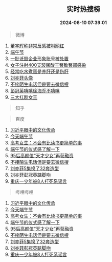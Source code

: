 <div align="center"><h2>实时热搜榜</h2><h4>2024-06-10 07:39:01</h4></div>

> 微博  

1. [董宇辉称非常反感被叫网红](https://s.weibo.com/weibo?q=%23%E8%91%A3%E5%AE%87%E8%BE%89%E7%A7%B0%E9%9D%9E%E5%B8%B8%E5%8F%8D%E6%84%9F%E8%A2%AB%E5%8F%AB%E7%BD%91%E7%BA%A2%23&t=31&band_rank=1&Refer=top)<br />
2. [端午节](https://s.weibo.com/weibo?q=%E7%AB%AF%E5%8D%88%E8%8A%82&t=31&band_rank=2&Refer=top)<br />
3. [一批诋毁企业形象账号被处置](https://s.weibo.com/weibo?q=%23%E4%B8%80%E6%89%B9%E8%AF%8B%E6%AF%81%E4%BC%81%E4%B8%9A%E5%BD%A2%E8%B1%A1%E8%B4%A6%E5%8F%B7%E8%A2%AB%E5%A4%84%E7%BD%AE%23&t=31&band_rank=3&Refer=top)<br />
4. [女子注射400支玻尿酸丰臀致臀部感染](https://s.weibo.com/weibo?q=%23%E5%A5%B3%E5%AD%90%E6%B3%A8%E5%B0%84400%E6%94%AF%E7%8E%BB%E5%B0%BF%E9%85%B8%E4%B8%B0%E8%87%80%E8%87%B4%E8%87%80%E9%83%A8%E6%84%9F%E6%9F%93%23&t=31&band_rank=4&Refer=top)<br />
5. [经常吃水煮蛋是养肝还是伤肝](https://s.weibo.com/weibo?q=%23%E7%BB%8F%E5%B8%B8%E5%90%83%E6%B0%B4%E7%85%AE%E8%9B%8B%E6%98%AF%E5%85%BB%E8%82%9D%E8%BF%98%E6%98%AF%E4%BC%A4%E8%82%9D%23&t=31&band_rank=5&Refer=top)<br />
6. [刘亦菲头像](https://s.weibo.com/weibo?q=%23%E5%88%98%E4%BA%A6%E8%8F%B2%E5%A4%B4%E5%83%8F%23&t=31&band_rank=6&Refer=top)<br />
7. [不接陌生电话但是要去微信搜](https://s.weibo.com/weibo?q=%23%E4%B8%8D%E6%8E%A5%E9%99%8C%E7%94%9F%E7%94%B5%E8%AF%9D%E4%BD%86%E6%98%AF%E8%A6%81%E5%8E%BB%E5%BE%AE%E4%BF%A1%E6%90%9C%23&t=31&band_rank=7&Refer=top)<br />
8. [彭冠英嘻嘻徐海乔不嘻嘻](https://s.weibo.com/weibo?q=%23%E5%BD%AD%E5%86%A0%E8%8B%B1%E5%98%BB%E5%98%BB%E5%BE%90%E6%B5%B7%E4%B9%94%E4%B8%8D%E5%98%BB%E5%98%BB%23&t=31&band_rank=8&Refer=top)<br />
9. [三大扛剧女王](https://s.weibo.com/weibo?q=%23%E4%B8%89%E5%A4%A7%E6%89%9B%E5%89%A7%E5%A5%B3%E7%8E%8B%23&t=31&band_rank=9&Refer=top)<br />

> 知乎  


> 百度  

1. [习近平眼中的文化传承](https://www.baidu.com/s?wd=%E4%B9%A0%E8%BF%91%E5%B9%B3%E7%9C%BC%E4%B8%AD%E7%9A%84%E6%96%87%E5%8C%96%E4%BC%A0%E6%89%BF&sa=fyb_news&rsv_dl=fyb_news)<br />
2. [今天端午节](https://www.baidu.com/s?wd=%E4%BB%8A%E5%A4%A9%E7%AB%AF%E5%8D%88%E8%8A%82&sa=fyb_news&rsv_dl=fyb_news)<br />
3. [高考女生：不会有比读书更简单的事](https://www.baidu.com/s?wd=%E9%AB%98%E8%80%83%E5%A5%B3%E7%94%9F%EF%BC%9A%E4%B8%8D%E4%BC%9A%E6%9C%89%E6%AF%94%E8%AF%BB%E4%B9%A6%E6%9B%B4%E7%AE%80%E5%8D%95%E7%9A%84%E4%BA%8B&sa=fyb_news&rsv_dl=fyb_news)<br />
4. [端午节的仪式感了解一下](https://www.baidu.com/s?wd=%E7%AB%AF%E5%8D%88%E8%8A%82%E7%9A%84%E4%BB%AA%E5%BC%8F%E6%84%9F%E4%BA%86%E8%A7%A3%E4%B8%80%E4%B8%8B&sa=fyb_news&rsv_dl=fyb_news)<br />
5. [95后高颜值“天才少女”再获融资](https://www.baidu.com/s?wd=95%E5%90%8E%E9%AB%98%E9%A2%9C%E5%80%BC%E2%80%9C%E5%A4%A9%E6%89%8D%E5%B0%91%E5%A5%B3%E2%80%9D%E5%86%8D%E8%8E%B7%E8%9E%8D%E8%B5%84&sa=fyb_news&rsv_dl=fyb_news)<br />
6. [不接陌生电话但是要去微信搜](https://www.baidu.com/s?wd=%E4%B8%8D%E6%8E%A5%E9%99%8C%E7%94%9F%E7%94%B5%E8%AF%9D%E4%BD%86%E6%98%AF%E8%A6%81%E5%8E%BB%E5%BE%AE%E4%BF%A1%E6%90%9C&sa=fyb_news&rsv_dl=fyb_news)<br />
7. [刘亦菲5集换了32套造型](https://www.baidu.com/s?wd=%E5%88%98%E4%BA%A6%E8%8F%B25%E9%9B%86%E6%8D%A2%E4%BA%8632%E5%A5%97%E9%80%A0%E5%9E%8B&sa=fyb_news&rsv_dl=fyb_news)<br />
8. [刘亦菲彭冠英踮脚吻](https://www.baidu.com/s?wd=%E5%88%98%E4%BA%A6%E8%8F%B2%E5%BD%AD%E5%86%A0%E8%8B%B1%E8%B8%AE%E8%84%9A%E5%90%BB&sa=fyb_news&rsv_dl=fyb_news)<br />
9. [重庆一少年被8人打死系谣言](https://www.baidu.com/s?wd=%E9%87%8D%E5%BA%86%E4%B8%80%E5%B0%91%E5%B9%B4%E8%A2%AB8%E4%BA%BA%E6%89%93%E6%AD%BB%E7%B3%BB%E8%B0%A3%E8%A8%80&sa=fyb_news&rsv_dl=fyb_news)<br />

> 哔哩哔哩  

1. [习近平眼中的文化传承](https://www.baidu.com/s?wd=%E4%B9%A0%E8%BF%91%E5%B9%B3%E7%9C%BC%E4%B8%AD%E7%9A%84%E6%96%87%E5%8C%96%E4%BC%A0%E6%89%BF&sa=fyb_news&rsv_dl=fyb_news)<br />
2. [今天端午节](https://www.baidu.com/s?wd=%E4%BB%8A%E5%A4%A9%E7%AB%AF%E5%8D%88%E8%8A%82&sa=fyb_news&rsv_dl=fyb_news)<br />
3. [高考女生：不会有比读书更简单的事](https://www.baidu.com/s?wd=%E9%AB%98%E8%80%83%E5%A5%B3%E7%94%9F%EF%BC%9A%E4%B8%8D%E4%BC%9A%E6%9C%89%E6%AF%94%E8%AF%BB%E4%B9%A6%E6%9B%B4%E7%AE%80%E5%8D%95%E7%9A%84%E4%BA%8B&sa=fyb_news&rsv_dl=fyb_news)<br />
4. [端午节的仪式感了解一下](https://www.baidu.com/s?wd=%E7%AB%AF%E5%8D%88%E8%8A%82%E7%9A%84%E4%BB%AA%E5%BC%8F%E6%84%9F%E4%BA%86%E8%A7%A3%E4%B8%80%E4%B8%8B&sa=fyb_news&rsv_dl=fyb_news)<br />
5. [95后高颜值“天才少女”再获融资](https://www.baidu.com/s?wd=95%E5%90%8E%E9%AB%98%E9%A2%9C%E5%80%BC%E2%80%9C%E5%A4%A9%E6%89%8D%E5%B0%91%E5%A5%B3%E2%80%9D%E5%86%8D%E8%8E%B7%E8%9E%8D%E8%B5%84&sa=fyb_news&rsv_dl=fyb_news)<br />
6. [不接陌生电话但是要去微信搜](https://www.baidu.com/s?wd=%E4%B8%8D%E6%8E%A5%E9%99%8C%E7%94%9F%E7%94%B5%E8%AF%9D%E4%BD%86%E6%98%AF%E8%A6%81%E5%8E%BB%E5%BE%AE%E4%BF%A1%E6%90%9C&sa=fyb_news&rsv_dl=fyb_news)<br />
7. [刘亦菲5集换了32套造型](https://www.baidu.com/s?wd=%E5%88%98%E4%BA%A6%E8%8F%B25%E9%9B%86%E6%8D%A2%E4%BA%8632%E5%A5%97%E9%80%A0%E5%9E%8B&sa=fyb_news&rsv_dl=fyb_news)<br />
8. [刘亦菲彭冠英踮脚吻](https://www.baidu.com/s?wd=%E5%88%98%E4%BA%A6%E8%8F%B2%E5%BD%AD%E5%86%A0%E8%8B%B1%E8%B8%AE%E8%84%9A%E5%90%BB&sa=fyb_news&rsv_dl=fyb_news)<br />
9. [重庆一少年被8人打死系谣言](https://www.baidu.com/s?wd=%E9%87%8D%E5%BA%86%E4%B8%80%E5%B0%91%E5%B9%B4%E8%A2%AB8%E4%BA%BA%E6%89%93%E6%AD%BB%E7%B3%BB%E8%B0%A3%E8%A8%80&sa=fyb_news&rsv_dl=fyb_news)<br />
